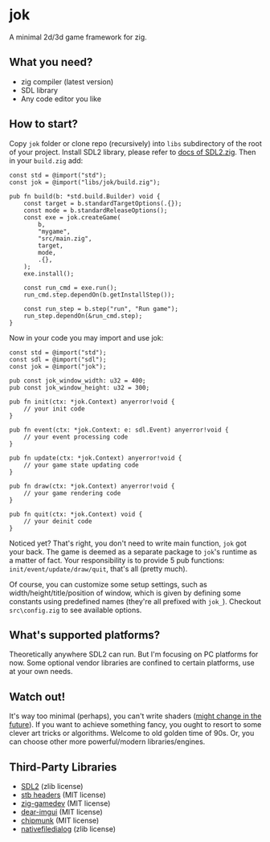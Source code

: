 # jok
A minimal 2d/3d game framework for zig.

## What you need?
* zig compiler (latest version)
* SDL library
* Any code editor you like

## How to start?
Copy `jok` folder or clone repo (recursively) into `libs` subdirectory of the root of your project.
Install SDL2 library, please refer to [docs of SDL2.zig](https://github.com/MasterQ32/SDL.zig).
Then in your `build.zig` add:

```zig
const std = @import("std");
const jok = @import("libs/jok/build.zig");

pub fn build(b: *std.build.Builder) void {
    const target = b.standardTargetOptions(.{});
    const mode = b.standardReleaseOptions();
    const exe = jok.createGame(
        b, 
        "mygame",
        "src/main.zig",
        target,
        mode,
        .{},
    );
    exe.install();

    const run_cmd = exe.run();
    run_cmd.step.dependOn(b.getInstallStep());

    const run_step = b.step("run", "Run game");
    run_step.dependOn(&run_cmd.step);
}
```

Now in your code you may import and use jok:

```zig
const std = @import("std");
const sdl = @import("sdl");
const jok = @import("jok");

pub const jok_window_width: u32 = 400;
pub const jok_window_height: u32 = 300;

pub fn init(ctx: *jok.Context) anyerror!void {
    // your init code
}

pub fn event(ctx: *jok.Context: e: sdl.Event) anyerror!void {
    // your event processing code
}

pub fn update(ctx: *jok.Context) anyerror!void {
    // your game state updating code
}

pub fn draw(ctx: *jok.Context) anyerror!void {
    // your game rendering code
}

pub fn quit(ctx: *jok.Context) void {
    // your deinit code
}
```

Noticed yet? That's right, you don't need to write main function, `jok` got your back.
The game is deemed as a separate package to `jok`'s runtime as a matter of fact. 
Your responsibility is to provide 5 pub functions: `init/event/update/draw/quit`, that's all (pretty much).

Of course, you can customize some setup settings, such as width/height/title/position of window,
which is given by defining some constants using predefined names (they're all prefixed with `jok_`).
Checkout `src\config.zig` to see available options.

## What's supported platforms?
Theoretically anywhere SDL2 can run. But I'm focusing on PC platforms for now.
Some optional vendor libraries are confined to certain platforms, use at your own needs.

## Watch out!
It's way too minimal (perhaps), you can't write shaders ([might change in the future](https://gist.github.com/icculus/f731224bef3906e4c5e8cbed6f98bb08)). 
If you want to achieve something fancy, you ought to resort to some clever art tricks or algorithms.
Welcome to old golden time of 90s. Or, you can choose other more powerful/modern libraries/engines.

## Third-Party Libraries
* [SDL2](https://www.libsdl.org) (zlib license)
* [stb headers](https://github.com/nothings/stb) (MIT license)
* [zig-gamedev](https://github.com/michal-z/zig-gamedev) (MIT license)
* [dear-imgui](https://github.com/ocornut/imgui) (MIT license)
* [chipmunk](https://chipmunk-physics.net/) (MIT license)
* [nativefiledialog](https://github.com/mlabbe/nativefiledialog) (zlib license)

